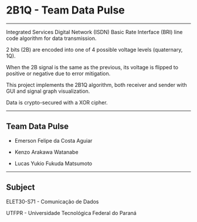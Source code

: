 # 2B1Q - Team Data Pulse

---  

Integrated Services Digital Network (ISDN) Basic Rate Interface (BRI) line code algorithm for data transmission.  

2 bits (2B) are encoded into one of 4 possible voltage levels (quaternary, 1Q).  

When the 2B signal is the same as the previous, its voltage is flipped to positive or negative due to error mitigation.  

This project implements the 2B1Q algorithm, both receiver and sender with GUI and signal graph visualization.

Data is crypto-secured with a XOR cipher.  

---  

## Team Data Pulse  

- Emerson Felipe da Costa Aguiar  

- Kenzo Arakawa Watanabe  

- Lucas Yukio Fukuda Matsumoto  

---  

## Subject  

ELET30-S71 - Comunicação de Dados  

UTFPR - Universidade Tecnológica Federal do Paraná  
